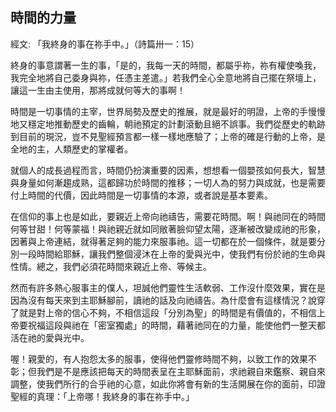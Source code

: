 ## 時間的力量 ##

經文: 「我終身的事在祢手中。」（詩篇卅一：15）



終身的事意謂著一生的事，「是的，我每一天的時間，都屬乎祢，祢有權使喚我，我完全地將自己委身與祢，任憑主差遣。」若我們全心全意地將自己擺在祭壇上，讓這一生由主使用，那將成就何等大的事啊！

時間是一切事情的主宰，世界局勢及歷史的推展，就是最好的明證，上帝的手慢慢地又穩定地推動歷史的齒輪，朝祂預定的計劃滾動且絕不誤事。我們從歷史的軌跡到目前的現況，豈不見聖經預言都一樣一樣地應驗了；上帝的確是行動的上帝，是全地的主，人類歷史的掌權者。

就個人的成長過程而言，時間仍扮演重要的因素，想想看一個嬰孩如何長大，智慧與身量如何漸趨成熟，這都歸功於時間的推移；一切人為的努力與成就，也是需要付上時間的代價，因此時間是一切事情的本源，或者說是基本要素。

在信仰的事上也是如此，要親近上帝向祂禱告，需要花時間。啊！與祂同在的時間何等甘甜！何等蒙福！與祂親近就如同敞著臉仰望太陽，逐漸被改變成祂的形象，因著與上帝連結，就得著足夠的能力來服事祂。這一切都在於一個條件，就是要分別一段時間給耶穌，讓我們整個浸沐在上帝的愛與光中，使我們有份於祂的生命與性情。總之，我們必須花時間來親近上帝、等候主。

然而有許多熱心服事主的僕人，坦誠他們靈性生活軟弱、工作沒什麼效果，實在是因為沒有每天來到主耶穌腳前，讀祂的話及向祂禱告。為什麼會有這樣情況？說穿了就是對上帝的信心不夠，不相信這段「分別為聖」的時間是有價值的，不相信上帝要祝福這段與祂在「密室獨處」的時間，藉著祂同在的力量，能使他們一整天都活在祂的愛與光中。

喔！親愛的，有人抱怨太多的服事，使得他們靈修時間不夠，以致工作的效果不彰；但我們是不是應該把每天的時間表呈在主耶穌面前，求祂親自來鑑察、親自來調整，使我們所行的合乎祂的心意，如此你將會有新的生活開展在你的面前，印證聖經的真理：「上帝哪！我終身的事在祢手中。」